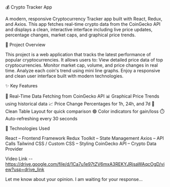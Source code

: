 💰 Crypto Tracker App

A modern, responsive Cryptocurrency Tracker app built with React, Redux, and Axios. This app fetches real-time crypto data from the CoinGecko API and displays a clean, interactive interface including live price updates, percentage changes, market caps, and graphical price trends.

🧠 Project Overview

This project is a web application that tracks the latest performance of popular cryptocurrencies. It allows users to:
View detailed price data of top cryptocurrencies.
Monitor market cap, volume, and price changes in real time.
Analyze each coin's trend using mini line graphs.
Enjoy a responsive and clean user interface built with modern technologies.

✨ Key Features

🔄 Real-Time Data Fetching from CoinGecko API
📊 Graphical Price Trends using historical data
📈 Price Change Percentages for 1h, 24h, and 7d
🧾 Clean Table Layout for quick comparison
🟢 Color indicators for gain/loss
⏱️ Auto-refreshing every 30 seconds

📌 Technologies Used

React – Frontend Framework
Redux Toolkit – State Management
Axios – API Calls
Tailwind CSS / Custom CSS – Styling
CoinGecko API – Crypto Data Provider

Video Link -- https://drive.google.com/file/d/1Ca7u1e97tZV6mxA3REKYJRjsaWAqcOgD/view?usp=drive_link

Let me know about your opinion. I am waiting for your response...
